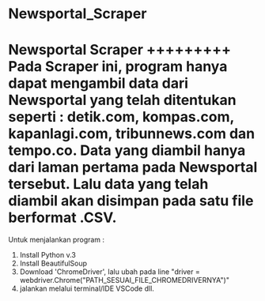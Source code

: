 # Newsportal_Scraper
Newsportal Scraper
+++++++++
Pada Scraper ini, program hanya dapat mengambil data dari Newsportal yang telah ditentukan seperti : detik.com, kompas.com, kapanlagi.com, tribunnews.com dan tempo.co. Data yang diambil hanya dari laman pertama pada Newsportal tersebut. Lalu data yang telah diambil akan disimpan pada satu file berformat .CSV.
===============================
Untuk menjalankan program :
1. Install Python v.3
2. Install BeautifulSoup
3. Download 'ChromeDriver', lalu ubah pada line "driver = webdriver.Chrome("PATH_SESUAI_FILE_CHROMEDRIVERNYA")"
4. jalankan melalui terminal/IDE VSCode dll.
